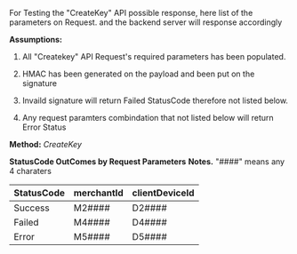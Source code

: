 For Testing the "CreateKey" API possible response, here list of the parameters on Request. and the backend server will response accordingly

**Assumptions:**

1. All "Createkey" API Request's required parameters has been populated.

2. HMAC has been generated on the payload and been put on the signature 

3. Invaild signature will return Failed StatusCode therefore not listed below.

4. Any request paramters combindation that not listed below will return Error Status

**Method:** *CreateKey*

**StatusCode OutComes by Request Parameters**
**Notes.**
"####" means any 4 charaters

StatusCode | merchantId | clientDeviceId 
-----------|------------|----------------
Success | M2#### | D2#### 
Failed  | M4#### | D4#### 
Error   | M5#### | D5####
